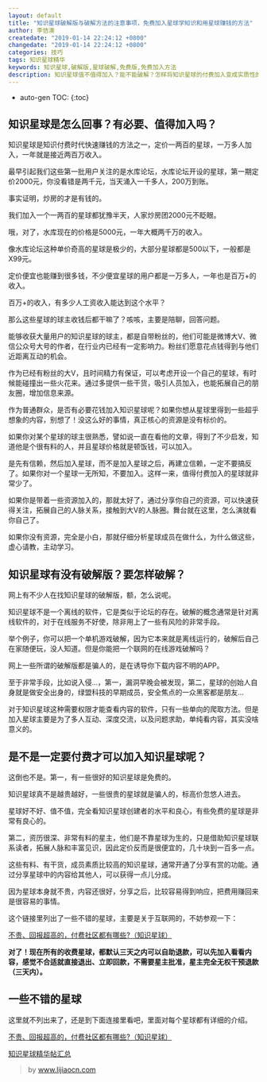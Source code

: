 ```yaml
---
layout: default
title: "知识星球破解版与破解方法的注意事项，免费加入星球学知识和用星球赚钱的方法"
author: 李佶澳
createdate: "2019-01-14 22:24:12 +0800"
changedate: "2019-01-14 22:24:12 +0800"
categories: 技巧
tags: 知识星球精华
keywords: 知识星球,破解版,星球破解,免费版,免费加入方法
description: 知识星球值不值得加入？能不能破解？怎样将知识星球的付费加入变成实质性的免费加入？
---
```


* auto-gen TOC:
{:toc}

## 知识星球是怎么回事？有必要、值得加入吗？

知识星球是知识付费时代快速赚钱的方法之一，定价一两百的星球，一万多人加入，一年就是接近两百万收入。

最早引起我们这些第一批用户关注的是水库论坛，水库论坛开设的星球，第一期定价2000元，你没看错是两千元，当天涌入一千多人，200万到账。

事实证明，炒房的才是有钱的。

我们加入一个一两百的星球都犹豫半天，人家炒房团2000元不眨眼。

哦，对了，水库现在的价格是5000元，一年大概两千万的收入。

像水库论坛这种单价奇高的星球是极少的，大部分星球都是500以下，一般都是X99元。

定价便宜也能赚到很多钱，不少便宜星球的用户都是一万多人，一年也是百万+的收入。

百万+的收入，有多少人工资收入能达到这个水平？

那么这些星球的球主收钱后都干嘛了？咳咳，主要是陪聊，回答问题。

能够收获大量用户的知识星球的球主，都是自带粉丝的，他们可能是微博大V、微信公众号大号的作者，在行业内已经有一定影响力。粉丝们愿意花点钱得到与他们近距离互动的机会。

作为已经有粉丝的大V，且时间精力有保证，可以考虑开设一个自己的星球，有时候能碰撞出一些火花来。通过多提供一些干货，吸引人员加入，也能拓展自己的朋友圈，增加信息来源。

作为普通群众，是否有必要花钱加入知识星球呢？如果你想从星球里得到一些超乎想象的内容，别想了！没这么好的事情，真正核心的资源是没有标价的。

如果你对某个星球的球主很熟悉，譬如说一直在看他的文章，得到了不少启发，知道他是个很有料的人，并且星球价格就是顿饭钱，可以加入。

是先有信赖，然后加入星球，而不是加入星球之后，再建立信赖，一定不要搞反了。如果你对一个星球一无所知，不要加入。这样一来，值得付费加入的星球就非常少了。

如果你是带着一些资源加入的，那就太好了，通过分享你自己的资源，可以快速获得关注，拓展自己的人脉关系，接触到大V的人脉圈。舞台就在这里，怎么演就看你自己了。

如果你没有资源，完全是小白，那就仔细分析星球成员在做什么，为什么做这些，虚心请教，主动学习。

## 知识星球有没有破解版？要怎样破解？

网上有不少人在找知识星球的破解版，额，怎么说呢。

知识星球不是一个离线的软件，它是类似于论坛的存在。破解的概念通常是针对离线软件的，对于在线服务不好使，除非用上了一些有风险的非常手段。

举个例子，你可以把一个单机游戏破解，因为它本来就是离线运行的，破解后自己在家随便玩，没人知道。但是你能把一个联网的在线游戏破解吗？

网上一些所谓的破解版都是骗人的，是在诱导你下载内容不明的APP。

至于非常手段，比如说入侵...，第一，漏洞早晚会被发现，第二，星球的创始人自身就是做安全出身的，绿盟科技的早期成员，安全焦点的一众黑客都是朋友...

对于知识星球这种需要权限才能查看内容的软件，只有一些单向的爬取方法。但是加入星球主要是为了多人互动、深度交流，以及问题求助，单纯看内容，其实没啥意义的。

## 是不是一定要付费才可以加入知识星球呢？

这倒也不是。第一，有一些很好的知识星球是免费的。

知识星球真不是越贵越好，一些很贵的星球就是骗人的，标高价忽悠人进去。

星球好不好、值不值，完全看知识星球创建者的水平和良心，有些免费的星球是非常有良心的。

第二，资历很深、非常有料的星主，他们是不靠星球为生的，只是借助知识星球联系读者，拓展人脉和丰富见识，因此定价反而是很便宜的，几十块到一百多一点。

这些有料、有干货，成员素质比较高的知识星球，通常开通了分享有赏的功能。通过分享星球中的内容给其他人，可以获得一点儿分成。

因为星球本身就不贵，内容还很好，分享之后，比较容易得到响应，把费用赚回来是很容易的事情。

这个链接里列出了一些不错的星球，主要是关于互联网的，不妨参观一下：

[不贵、回报超高的，付费社区都有哪些?（知识星球）](https://www.lijiaocn.com/%E5%A5%BD%E8%B4%A7/2018/04/25/fu-fei-she-que.html)

**对了！现在所有的收费星球，都默认三天之内可以自助退款，可以先加入看看内容，感觉不合适就直接退出、立即回款，不需要星主批准，星主完全无权干预退款（三天内）。**

## 一些不错的星球

这里就不列出来了，还是到下面连接里看吧，里面对每个星球都有详细的介绍。

[不贵、回报超高的，付费社区都有哪些?（知识星球）](https://www.lijiaocn.com/%E5%A5%BD%E8%B4%A7/2018/04/25/fu-fei-she-que.html)

[知识星球精华帖汇总](https://www.lijiaocn.com/tags/xingqiu.html)

>by  www.lijiaocn.com
